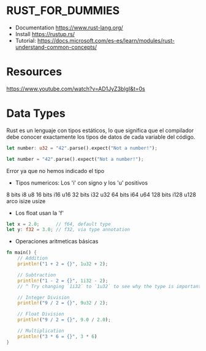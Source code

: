 # RUST_FOR_DUMMIES

- Documentation https://www.rust-lang.org/
- Install https://rustup.rs/
- Tutorial: https://docs.microsoft.com/es-es/learn/modules/rust-understand-common-concepts/

# Resources

https://www.youtube.com/watch?v=AD1JyZ3blgI&t=0s

# Data Types

Rust es un lenguaje con tipos estáticos, lo que significa que el compilador debe conocer exactamente los tipos de datos de cada variable del código.

```rust
let number: u32 = "42".parse().expect("Not a number!");
```

```rust
let number = "42".parse().expect("Not a number!");
```

Error ya que no hemos indicado el tipo

- Tipos numericos: Los 'i' con signo y los 'u' positivos

8  bits  i8   u8
16 bits  i16  u16
32 bits  i32  u32
64 bits  i64  u64
128 bits i128 u128
arco     isize    usize

- Los float usan la 'f'

```rust
let x = 2.0;      // f64, default type
let y: f32 = 3.0; // f32, via type annotation
```

- Operaciones aritmeticas básicas
```rust
fn main() {
    // Addition
    println!("1 + 2 = {}", 1u32 + 2);

    // Subtraction
    println!("1 - 2 = {}", 1i32 - 2);
    // ^ Try changing `1i32` to `1u32` to see why the type is important

    // Integer Division
    println!("9 / 2 = {}", 9u32 / 2);

    // Float Division
    println!("9 / 2 = {}", 9.0 / 2.0);

    // Multiplication
    println!("3 * 6 = {}", 3 * 6)
}
```

